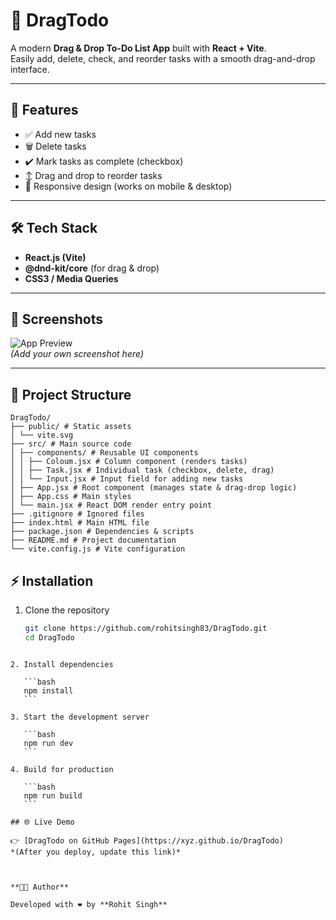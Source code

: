 
# 📝 DragTodo

A modern **Drag & Drop To-Do List App** built with **React + Vite**.  
Easily add, delete, check, and reorder tasks with a smooth drag-and-drop interface.

---

## 🚀 Features
- ✅ Add new tasks  
- 🗑️ Delete tasks  
- ✔️ Mark tasks as complete (checkbox)  
- ↕️ Drag and drop to reorder tasks  
- 🎨 Responsive design (works on mobile & desktop)  

---

## 🛠️ Tech Stack
- **React.js (Vite)**
- **@dnd-kit/core** (for drag & drop)
- **CSS3 / Media Queries**

---

## 📸 Screenshots
![App Preview](./screenshot.png)  
*(Add your own screenshot here)*

---
## 📂 Project Structure
```
DragTodo/
├── public/ # Static assets
│ └── vite.svg
├── src/ # Main source code
│ ├── components/ # Reusable UI components
│ │ ├── Coloum.jsx # Column component (renders tasks)
│ │ ├── Task.jsx # Individual task (checkbox, delete, drag)
│ │ └── Input.jsx # Input field for adding new tasks
│ ├── App.jsx # Root component (manages state & drag-drop logic)
│ ├── App.css # Main styles
│ └── main.jsx # React DOM render entry point
├── .gitignore # Ignored files
├── index.html # Main HTML file
├── package.json # Dependencies & scripts
├── README.md # Project documentation
└── vite.config.js # Vite configuration
```

## ⚡ Installation

1. Clone the repository
   ```bash
   git clone https://github.com/rohitsingh83/DragTodo.git
   cd DragTodo
````

2. Install dependencies

   ```bash
   npm install
   ```

3. Start the development server

   ```bash
   npm run dev
   ```

4. Build for production

   ```bash
   npm run build
   ```

## 🌐 Live Demo

👉 [DragTodo on GitHub Pages](https://xyz.github.io/DragTodo)
*(After you deploy, update this link)*



**👨‍💻 Author**

Developed with ❤️ by **Rohit Singh**
